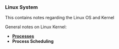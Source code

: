 ### Linux System

This contains notes regarding the Linux OS and Kernel

General notes on Linux Kernel:
- [**Processes**](process_management.md)
- **Process Scheduling**

